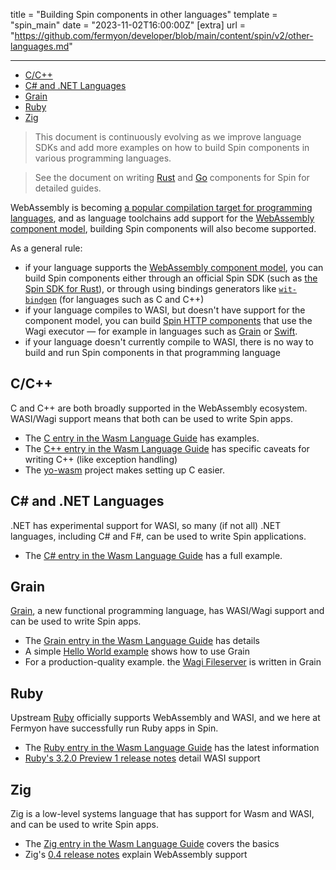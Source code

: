 title = "Building Spin components in other languages"
template = "spin_main"
date = "2023-11-02T16:00:00Z"
[extra]
url = "https://github.com/fermyon/developer/blob/main/content/spin/v2/other-languages.md"

---
- [C/C++](#cc)
- [C# and .NET Languages](#c-and-net-languages)
- [Grain](#grain)
- [Ruby](#ruby)
- [Zig](#zig)

> This document is continuously evolving as we improve language SDKs and add
> more examples on how to build Spin components in various programming languages.

> See the document on writing [Rust](./rust-components.md) and [Go](./go-components.md)
> components for Spin for detailed guides.

WebAssembly is becoming [a popular compilation target for programming languages](https://www.fermyon.com/wasm-languages/webassembly-language-support), and as language toolchains add support for the
[WebAssembly component model](https://github.com/WebAssembly/component-model),
building Spin components will also become supported.

As a general rule:

- if your language supports the
[WebAssembly component model](https://component-model.bytecodealliance.org/),
you can build Spin components either through an official Spin SDK
(such as [the Spin SDK for Rust](./rust-components.md)), or through using
bindings generators like [`wit-bindgen`](https://github.com/bytecodealliance/wit-bindgen)
(for languages such as C and C++)
- if your language compiles to WASI, but doesn't have support for the component
model, you can build [Spin HTTP components](./http-trigger.md) that use the
Wagi executor — for example in languages such as
[Grain](https://github.com/deislabs/hello-wagi-grain) or [Swift](https://github.com/fermyon/wagi-python).
- if your language doesn't currently compile to WASI, there is no way to
build and run Spin components in that programming language

## C/C++

C and C++ are both broadly supported in the WebAssembly ecosystem. WASI/Wagi support means that both can be used to write Spin apps.

- The [C entry in the Wasm Language Guide](https://www.fermyon.com/wasm-languages/c-lang) has examples.
- The [C++ entry in the Wasm Language Guide](https://www.fermyon.com/wasm-languages/cpp) has specific caveats for writing C++ (like exception handling)
- The [yo-wasm](https://github.com/deislabs/yo-wasm) project makes setting up C easier.

## C# and .NET Languages

.NET has experimental support for WASI, so many (if not all) .NET languages, including C# and F#, can be used to write Spin applications.

- The [C# entry in the Wasm Language Guide](https://www.fermyon.com/wasm-languages/c-sharp) has a full example.

## Grain

[Grain](https://grain-lang.org/), a new functional programming language, has WASI/Wagi support and can be used to write Spin apps.

- The [Grain entry in the Wasm Language Guide](https://www.fermyon.com/wasm-languages/grain) has details
- A simple [Hello World example](https://github.com/deislabs/hello-wagi-grain) shows how to use Grain
- For a production-quality example. the [Wagi Fileserver](https://github.com/deislabs/wagi-fileserver) is written in Grain

## Ruby

Upstream [Ruby](https://www.ruby-lang.org/en/) officially supports WebAssembly and WASI, and we here at Fermyon have successfully run Ruby apps in Spin.

- The [Ruby entry in the Wasm Language Guide](https://www.fermyon.com/wasm-languages/ruby) has the latest information
- [Ruby's 3.2.0 Preview 1 release notes](https://www.ruby-lang.org/en/news/2022/04/03/ruby-3-2-0-preview1-released/) detail WASI support

## Zig

Zig is a low-level systems language that has support for Wasm and WASI, and can be used to write Spin apps.

- The [Zig entry in the Wasm Language Guide](https://www.fermyon.com/wasm-languages/zig) covers the basics
- Zig's [0.4 release notes](https://ziglang.org/download/0.4.0/release-notes.html#WebAssembly-Support) explain WebAssembly support